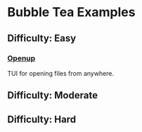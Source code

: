 # Bubble Tea Examples

## Difficulty: Easy
### [Openup](https://github.com/Horryportier/openup)

TUI for opening files from anywhere.


## Difficulty: Moderate


## Difficulty: Hard
